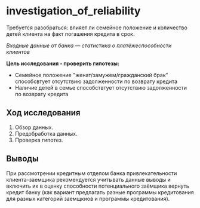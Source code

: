 # investigation_of_reliability
Требуется разобраться:  влияет ли семейное положение и количество детей клиента на факт погашения кредита в срок. 

*Входные данные от банка — статистика о платёжеспособности клиентов*

**Цель исследования - проверить гипотезы:**
- Семейное положение "женат/замужем/гражданский брак" способсвтует отсутствию задолженности по возврату кредита 
- Наличие детей в семье способствтует отсутствию задолженности по возврату кредита

## Ход исследования

1. Обзор данных.
 2. Предобработка данных.
 3. Проверка гипотез.

## Выводы

При рассмотрении кредитным отделом банка привлекательности клиента-заемщика рекомендуется учитывать данные выводы и включить их в оценку способности потенциального заёмщика вернуть кредит банку (как вариант предлагать разные программы кредитования для разных категорий заемщкиов и программы кредитования).

